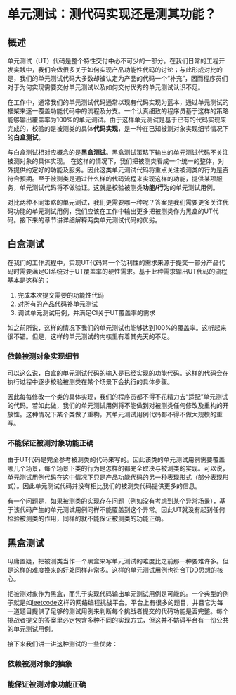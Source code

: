 # 单元测试：测代码实现还是测其功能？

## 概述
单元测试（UT）代码是整个特性交付中必不可少的一部分。在我们日常的工程开发实践中，我们会做很多关于如何实现产品功能性代码的讨论；与此形成对比的是，我们的单元测试代码大多数却被认定为产品的代码一个“补充”，因而程序员们对于为何实现需要交付单元测试以及如何交付优秀的单元测试认识不足。


在工作中，通常我们的单元测试代码通常以现有代码实现为蓝本，通过单元测试的框架来逐一覆盖功能代码中的流程及分支。一个认真细致的程序员基于这样的策略能够输出覆盖率为100%的单元测试。由于这样单元测试是基于已有的代码实现来完成的，校验的是被测类的具体**代码实现**，是一种在已知被测对象实现细节情况下的**白盒测试**。

与白盒测试相对应概念的是**黑盒测试**。黑盒测试策略下输出的单元测试代码不关注被测对象的具体实现。 在这样的情况下，我们把被测类看成一个统一的整体，对外提供约定好的功能及服务。因此这类单元测试代码将重点关注被测类的行为是否符合预期。至于被测类是通过什么样的代码流程来实现这样的功能，提供某项服务，单元测试代码将不做验证。这就是校验被测类**功能/行为**的单元测试用例。

对比两种不同策略的单元测试，我们更需要哪一种呢？答案是我们需要更多关注代码功能的单元测试用例，我们应该在工作中输出更多把被测类作为黑盒的UT代码。接下来的章节讲详细解释两类单元测试代码的优劣。

## 白盒测试

在我们的工作流程中，实现UT代码第一个功利性的需求来源于提交一部分产品代码时需要满足CI系统对于UT覆盖率的硬性需求。基于此种需求输出UT代码的流程基本是这样的：

1. 完成本次提交需要的功能性代码
2. 对所有的产品代码补单元测试
3. 调试单元测试用例，并满足CI关于UT覆盖率的需求

如之前所说，这样的情况下我们的单元测试也能够达到100%的覆盖率。这听起来很不错。但是，这样的单元测试的内核里有着其先天的不足。

### 依赖被测对象实现细节
可以这么说，白盒的单元测试代码的输入是已经实现的功能代码。这样的代码会在执行过程中逐步校验被测类在某个场景下会执行的具体步骤。

因此每每修改一个类的具体实现，我们的程序员都不得不花精力去“适配”单元测试的代码。若如此做，我们的单元测试用例将不能做到对被测类任何修改及重构的开放性。这种情况下某个类做了重构，其单元测试用例代码都不得不做大规模的重写。

### 不能保证被测对象功能正确
由于UT代码是完全参考被测类的代码来写的。因此该类的单元测试用例需要覆盖哪几个场景，每个场景下类的行为是怎样的都完全取决与被测类的实现。可以说，单元测试用例代码在这中情况下只是产品功能代码的另一种表现形式（部分表现形式）。因此单元测试代码并没有相比我们的被测类代码提供更多的信息。

有一个问题是，如果被测类的实现存在问题（例如没有考虑到某个异常场景），基于该代码产生的单元测试用例同样不能覆盖到这个异常。因此UT就没有起到任何检验被测类的作用，同样的就不能保证被测类的功能正确。

## 黑盒测试
毋庸置疑，把被测类当作一个黑盒来写单元测试的难度比之前那一种要难许多。但是这样的难度换来的好处同样非常多。这样的单元测试用例也符合TDD思想的核心。

把被测对象作为黑盒，而先于实现代码输出单元测试用例是可能的。一个典型的例子就是如[leetcode](https://leetcode.com)这样的网络编程挑战平台。平台上有很多的题目，并且它为每一道题目提供了足够的测试用例来判断每个挑战者提交的代码功能是否完整。每个挑战者提交的答案里必定包含多种不同的实现方式，但这并不妨碍平台有一份公共的单元测试用例。

接下来我们讲一讲这种测试的一些优势：
### 依赖被测对象的抽象



### 能保证被测对象功能正确
#### 



